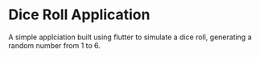 # Dice Roll Application

A simple applciation built using flutter to simulate a dice roll, generating a random number from 1 to 6.
